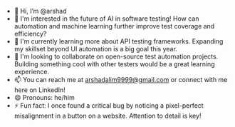 - 👋 Hi, I’m @arshad
- 👀 I'm interested in the future of AI in software testing! How can automation and machine learning further improve test coverage and efficiency?
- 🌱 I'm currently learning more about API testing frameworks. Expanding my skillset beyond UI automation is a big goal this year.
- 💞️ I'm looking to collaborate on open-source test automation projects. Building something cool with other testers would be a great learning experience.
- 📫 You can reach me at arshadalim9999@gmail.com or connect with me here on LinkedIn!
- 😄 Pronouns: he/him
- ⚡ Fun fact:  I once found a critical bug by noticing a pixel-perfect misalignment in a button on a website. Attention to detail is key!

<!---
arshad-999/arshad-999 is a ✨ special ✨ repository because its `README.md` (this file) appears on your GitHub profile.
You can click the Preview link to take a look at your changes.
--->
